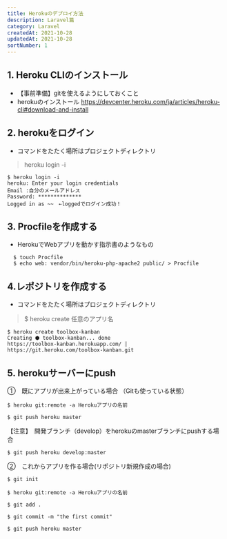 ```yaml
---
title: Herokuのデプロイ方法
description: Laravel篇
category: Laravel
createdAt: 2021-10-28
updatedAt: 2021-10-28
sortNumber: 1
---
```


## 1. Heroku CLIのインストール
- 【事前準備】gitを使えるようにしておくこと
- herokuのインストール
  https://devcenter.heroku.com/ja/articles/heroku-cli#download-and-install

## 2. herokuをログイン
- コマンドをたたく場所はプロジェクトディレクトリ
> heroku login -i
```
$ heroku login -i
heroku: Enter your login credentials
Email :自分のメールアドレス
Password: **************
Logged in as ~~　←loggedでログイン成功！
```

## 3. Procfileを作成する
- HerokuでWebアプリを動かす指示書のようなもの
```
  $ touch Procfile
  $ echo web: vendor/bin/heroku-php-apache2 public/ > Procfile
```

## 4.レポジトリを作成する
- コマンドをたたく場所はプロジェクトディレクトリ
> $ heroku create 任意のアプリ名

```
$ heroku create toolbox-kanban
Creating ⬢ toolbox-kanban... done
https://toolbox-kanban.herokuapp.com/ | https://git.heroku.com/toolbox-kanban.git

```
<div style="page-break-before:always"></div>

## 5. herokuサーバーにpush

①　既にアプリが出来上がっている場合
（Gitも使っている状態）
```
$ heroku git:remote -a Herokuアプリの名前
```
```
$ git push heroku master
```
【注意】　開発ブランチ（develop）をherokuのmasterブランチにpushする場合
```
$ git push heroku develop:master
```

②　これからアプリを作る場合(リポジトリ新規作成の場合)
```
$ git init 
```
```
$ heroku git:remote -a Herokuアプリの名前 
```
```
$ git add .
```
```
$ git commit -m "the first commit"
```
```
$ git push heroku master
```
